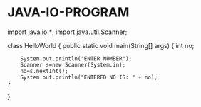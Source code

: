 # JAVA-IO-PROGRAM



import java.io.*;
import java.util.Scanner;

class HelloWorld {
    public static void main(String[] args) {
        int no;
        
        System.out.println("ENTER NUMBER");
        Scanner s=new Scanner(System.in);
        no=s.nextInt();
        System.out.println("ENTERED NO IS: " + no);
    }
}
